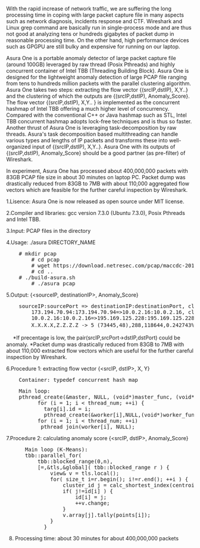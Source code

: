 With the rapid increase of network traffic, we are suffering the long processing time in coping with large packet capture file in many aspects such as network diagnosis, incidents response and CTF. Wireshark and Linux grep command are basically run in single-process mode and are thus not good at analyzing tens or hundreds gigabytes of packet dump in reasonable processing time. On the other hand, high performance devices such as GPGPU are still bulky and expensive for running on our laptop.

Asura One is a portable anomaly detector of large packet capture file (around 100GB) leveraged by raw thread (Posix Pthreads) and highly concurrent container of Intel TBB (Threading Building Block). Asura One is designed for the lightweight anomaly detection of large PCAP file ranging from tens to hundreds million packets with the parallel clustering algorithm. Asura One takes two steps: extracting the flow vector {(srcIP,dstIP), X,Y..} and the clustering of which the outputs are {(srcIP,dstIP), Anomaly_Score}. The flow vector {(srcIP,dstIP), X,Y.. } is implemented as the concurrent hashmap of Intel TBB offering a much higher level of concurrency. Compared with the conventional C++ or Java hashmap such as STL, Intel TBB concurrent hashmap adopts lock-free techniques and is thus so faster. Another thrust of Asura One is leveraging task-decomposition by raw threads. Asura's task decomposition based multithreading can handle various types and lengths of IP packets and transforms these into well-organized input of {(srcIP,dstIP), X,Y..}. Asura One with its outputs of {(srcIP,dstIP), Anomaly_Score} should be a good partner (as pre-filter) of Wireshark. 

In experiment, Asura One has processed about 400,000,000 packets with 83GB PCAP file size in about 30 minutes on laptop PC. Packet dump was drastically reduced from 83GB to 7MB with about 110,000 aggregated flow vectors which are feasible for the further careful inspection by Wireshark.

1.Lisence: Asura One is now released as open source under MIT license. 

2.Compiler and libraries: gcc version 7.3.0 (Ubuntu 7.3.0), Posix Pthreads and Intel TBB.

3.Input: PCAP files in the directory 

4.Usage: ./asura DIRECTORY_NAME

<pre>
	# mkdir pcap
        # cd pcap 
        # wget https://download.netresec.com/pcap/maccdc-2012/maccdc2012_00000.pcap.gz
        # cd ..
	# ./build-asura.sh 
        # ./asura pcap
</pre>

5.Output: {<sourceIP, destinationIP>, Anomaly_Score}

<pre>
	sourceIP:sourcePort => destinationIP:destinationPort, clusterID, points(X,Y), percentage
        173.194.70.94:173.194.70.94=>10.0.2.16:10.0.2.16, clusterID:1, data(954,478932), 22%
        10.0.2.16:10.0.2.16=>195.169.125.228:195.169.125.228, clusterID:2, data(141,7144), 55%
　　　   X.X.X.X,Z.Z.Z.Z -> 5 (73445,48),288,118644,0.242743%
</pre>
　
*If precentage is low, the pair(srcIP,srcPort->dstIP,dstPort) could be anomaly. 
*Packet dump was drastically reduced from 83GB to 7MB with about 110,000 extracted flow vectors which are useful for the further careful inspection by Wireshark.

6.Procedure 1: extracting flow vector {<srcIP, dstIP>, X, Y}
<pre>
	Container: typedef concurrent_hash_map<unsigned long long, int, HashCompare>
</pre>

<pre>
	Main loop: 
  	pthread_create(&master, NULL, (void*)master_func, (void*)&targ[0]);
    	  for (i = 1; i < thread_num; ++i) { 
        	targ[i].id = i;
       		pthread_create(&worker[i],NULL,(void*)worker_func,(void*)&targ[i]); }
    	  for (i = 1; i < thread_num; ++i) 
 	       pthread_join(worker[i], NULL);
</pre>

7.Procedure 2: calculating anomaly score {<srcIP, dstIP>, Anomaly_Score}
<pre>
	  Main loop (K-Means):
	  tbb::parallel_for(
          tbb::blocked_range<size_t>(0,n),
          [=,&tls,&global]( tbb::blocked_range<size_t> r ) {
              view& v = tls.local();
              for( size_t i=r.begin(); i!=r.end(); ++i ) {
                  cluster_id j = calc_shortest_index(centroid, k , points[i]); 
                  if( j!=id[i] ) {
                      id[i] = j;
                      ++v.change;
                  }
                  v.array[j].tally(points[i]);
              }
            }
</pre>

8. Processing time: about 30 minutes for about 400,000,000 packets

